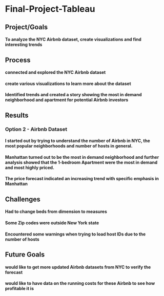 # Final-Project-Tableau

## Project/Goals
#### To analyze the NYC Airbnb dataset, create visualizations and find interesting trends

## Process
#### connected and explored the NYC Airbnb dataset
#### create various visualizations to learn more about the dataset
#### Identified trends and created a story showing the most in demand neighborhood and apartment for potential Airbnb investors 

## Results
### Option 2 - Airbnb Dataset
#### I started out by trying to understand the number of Airbnb in NYC, the most popular neighborhoods and number of hosts in general.
#### Manhattan turned out to be the most in demand neighborhood and further analysis showed that the 1-bedroom Apartment were the most in demand and most highly priced.
#### The price forecast indicated an increasing trend with specific emphasis in Manhattan  

## Challenges 
#### Had to change beds from dimension to measures 
#### Some Zip codes were outside New York state
#### Encountered some warnings when trying to load host IDs due to the number of hosts

## Future Goals
#### would like to get more updated Airbnb datasets from NYC to verify the forecast
#### would like to have data on the running costs for these Airbnb to see how profitable it is
